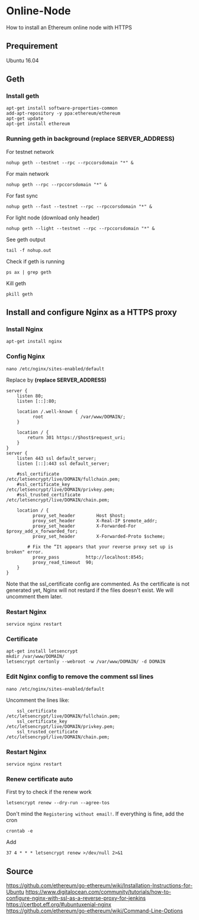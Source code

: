 # Online-Node
How to install an Ethereum online node with HTTPS

## Prequirement

Ubuntu 16.04

## Geth

### Install geth

```console
apt-get install software-properties-common
add-apt-repository -y ppa:ethereum/ethereum
apt-get update
apt-get install ethereum
```

### Running geth in background (replace SERVER_ADDRESS)

For testnet network

```console
nohup geth --testnet --rpc --rpccorsdomain "*" &
```

For main network

```console
nohup geth --rpc --rpccorsdomain "*" &
```

For fast sync

```console
nohup geth --fast --testnet --rpc --rpccorsdomain "*" &
```

For light node (download only header)

```console
nohup geth --light --testnet --rpc --rpccorsdomain "*" &
```

See geth output

```console
tail -f nohup.out
```

Check if geth is running

```console
ps ax | grep geth
```

Kill geth

```console
pkill geth
```

## Install and configure Nginx as a HTTPS proxy

### Install Nginx

```console
apt-get install nginx
```

### Config Nginx

```console
nano /etc/nginx/sites-enabled/default
```

Replace by **(replace SERVER_ADDRESS)**

```
server {
	listen 80;
	listen [::]:80;
	
	location /.well-known {
	      root              /var/www/DOMAIN/;
	}
	
	location / {
		return 301 https://$host$request_uri;
	}
}
server {
	listen 443 ssl default_server;
	listen [::]:443 ssl default_server;
	
	#ssl_certificate                 /etc/letsencrypt/live/DOMAIN/fullchain.pem;
	#ssl_certificate_key             /etc/letsencrypt/live/DOMAIN/privkey.pem;
	#ssl_trusted_certificate         /etc/letsencrypt/live/DOMAIN/chain.pem;

	location / {
	      proxy_set_header        Host $host;
	      proxy_set_header        X-Real-IP $remote_addr;
	      proxy_set_header        X-Forwarded-For $proxy_add_x_forwarded_for;
	      proxy_set_header        X-Forwarded-Proto $scheme;

        # Fix the “It appears that your reverse proxy set up is broken" error.
	      proxy_pass          http://localhost:8545;
	      proxy_read_timeout  90;
	}
}
```

Note that the ssl_certificate config are commented. As the certificate is not generated yet, Nginx will not restard if the files doesn't exist. We will uncomment them later.

### Restart Nginx

```console
service nginx restart
```

### Certificate

```console
apt-get install letsencrypt
mkdir /var/www/DOMAIN/
letsencrypt certonly --webroot -w /var/www/DOMAIN/ -d DOMAIN
```

### Edit Nginx config to remove the comment ssl lines

```console
nano /etc/nginx/sites-enabled/default
```

Uncomment the lines like:

```
	ssl_certificate                 /etc/letsencrypt/live/DOMAIN/fullchain.pem;
	ssl_certificate_key             /etc/letsencrypt/live/DOMAIN/privkey.pem;
	ssl_trusted_certificate         /etc/letsencrypt/live/DOMAIN/chain.pem;
```

### Restart Nginx

```console
service nginx restart
```

### Renew certificate auto

First try to check if the renew work

```console
letsencrypt renew --dry-run --agree-tos
```

Don't mind the `Registering without email!`.
If everything is fine, add the cron

```console
crontab -e
```

Add

```console
37 4 * * * letsencrypt renew >/dev/null 2>&1
```

## Source

https://github.com/ethereum/go-ethereum/wiki/Installation-Instructions-for-Ubuntu
https://www.digitalocean.com/community/tutorials/how-to-configure-nginx-with-ssl-as-a-reverse-proxy-for-jenkins
https://certbot.eff.org/#ubuntuxenial-nginx
https://github.com/ethereum/go-ethereum/wiki/Command-Line-Options
